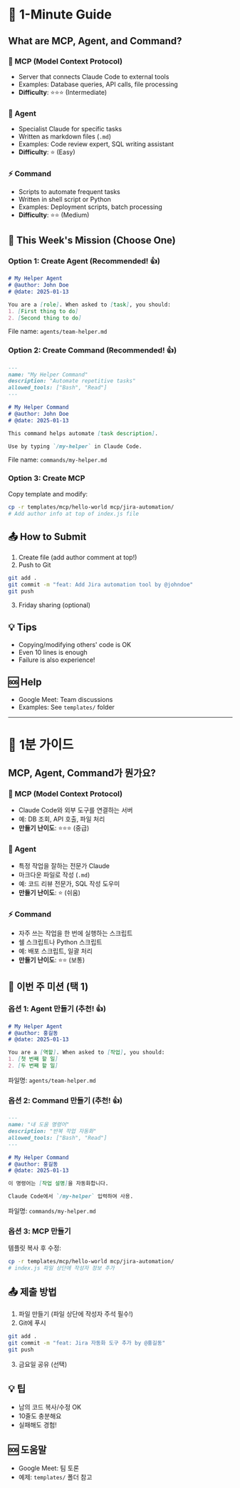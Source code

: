 # 🚀 1-Minute Guide

## What are MCP, Agent, and Command?

### 🔧 MCP (Model Context Protocol)
- Server that connects Claude Code to external tools
- Examples: Database queries, API calls, file processing
- **Difficulty**: ⭐⭐⭐ (Intermediate)

### 🤖 Agent
- Specialist Claude for specific tasks
- Written as markdown files (`.md`)
- Examples: Code review expert, SQL writing assistant
- **Difficulty**: ⭐ (Easy)

### ⚡ Command
- Scripts to automate frequent tasks
- Written in shell script or Python
- Examples: Deployment scripts, batch processing
- **Difficulty**: ⭐⭐ (Medium)

## 🎯 This Week's Mission (Choose One)

### Option 1: Create Agent (Recommended! 👍)
```markdown
# My Helper Agent
# @author: John Doe
# @date: 2025-01-13

You are a [role]. When asked to [task], you should:
1. [First thing to do]
2. [Second thing to do]
```
File name: `agents/team-helper.md`

### Option 2: Create Command (Recommended! 👍)
```markdown
---
name: "My Helper Command"
description: "Automate repetitive tasks"
allowed_tools: ["Bash", "Read"]
---

# My Helper Command
# @author: John Doe
# @date: 2025-01-13

This command helps automate [task description].

Use by typing `/my-helper` in Claude Code.
```
File name: `commands/my-helper.md`

### Option 3: Create MCP
Copy template and modify:
```bash
cp -r templates/mcp/hello-world mcp/jira-automation/
# Add author info at top of index.js file
```

## 📤 How to Submit

1. Create file (add author comment at top!)
2. Push to Git
```bash
git add .
git commit -m "feat: Add Jira automation tool by @johndoe"
git push
```
3. Friday sharing (optional)

## 💡 Tips
- Copying/modifying others' code is OK
- Even 10 lines is enough
- Failure is also experience!

## 🆘 Help
- Google Meet: Team discussions
- Examples: See `templates/` folder

---

# 🚀 1분 가이드

## MCP, Agent, Command가 뭔가요?

### 🔧 MCP (Model Context Protocol)
- Claude Code와 외부 도구를 연결하는 서버
- 예: DB 조회, API 호출, 파일 처리
- **만들기 난이도**: ⭐⭐⭐ (중급)

### 🤖 Agent
- 특정 작업을 잘하는 전문가 Claude
- 마크다운 파일로 작성 (`.md`)
- 예: 코드 리뷰 전문가, SQL 작성 도우미
- **만들기 난이도**: ⭐ (쉬움)

### ⚡ Command
- 자주 쓰는 작업을 한 번에 실행하는 스크립트
- 쉘 스크립트나 Python 스크립트
- 예: 배포 스크립트, 일괄 처리
- **만들기 난이도**: ⭐⭐ (보통)

## 🎯 이번 주 미션 (택 1)

### 옵션 1: Agent 만들기 (추천! 👍)
```markdown
# My Helper Agent
# @author: 홍길동
# @date: 2025-01-13

You are a [역할]. When asked to [작업], you should:
1. [첫 번째 할 일]
2. [두 번째 할 일]
```
파일명: `agents/team-helper.md`

### 옵션 2: Command 만들기 (추천! 👍)
```markdown
---
name: "내 도움 명령어"
description: "반복 작업 자동화"
allowed_tools: ["Bash", "Read"]
---

# My Helper Command
# @author: 홍길동
# @date: 2025-01-13

이 명령어는 [작업 설명]을 자동화합니다.

Claude Code에서 `/my-helper` 입력하여 사용.
```
파일명: `commands/my-helper.md`

### 옵션 3: MCP 만들기
템플릿 복사 후 수정:
```bash
cp -r templates/mcp/hello-world mcp/jira-automation/
# index.js 파일 상단에 작성자 정보 추가
```

## 📤 제출 방법

1. 파일 만들기 (파일 상단에 작성자 주석 필수!)
2. Git에 푸시
```bash
git add .
git commit -m "feat: Jira 자동화 도구 추가 by @홍길동"
git push
```
3. 금요일 공유 (선택)

## 💡 팁
- 남의 코드 복사/수정 OK
- 10줄도 충분해요
- 실패해도 경험!

## 🆘 도움말
- Google Meet: 팀 토론
- 예제: `templates/` 폴더 참고